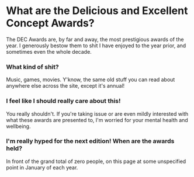# What are the Delicious and Excellent Concept Awards?

The DEC Awards are, by far and away, the most prestigious awards of the year. I generously bestow them to shit I have enjoyed to the year prior, and sometimes even the whole decade.

### What kind of shit?

Music, games, movies. Y'know, the same old stuff you can read about anywhere else across the site, except it's annual!

### I feel like I should really care about this!

You really shouldn't. If you're taking issue or are even mildly interested with what these awards are presented to, I'm worried for your mental health and wellbeing.

### I'm really hyped for the next edition! When are the awards held?

In front of the grand total of zero people, on this page at some unspecified point in January of each year.